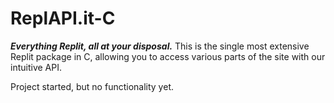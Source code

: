 # ReplAPI.it-C

***Everything Replit, all at your disposal.*** This is the single most extensive Replit package in C, allowing you to access various parts of the site with our intuitive API.

Project started, but no functionality yet.